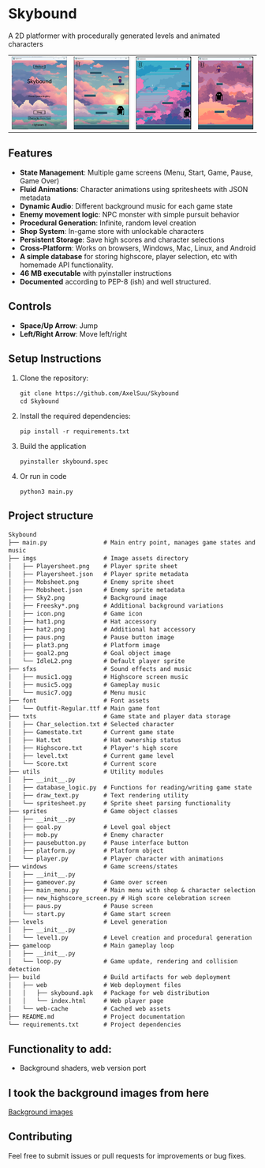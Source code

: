 # Skybound

A 2D platformer with procedurally generated levels and animated characters

<table>
  <tr>
    <td><img src="imgs/1.png"/></td>
    <td><img src="imgs/2.png"/></td>
    <td><img src="imgs/3.png"/></td>
    <td><img src="imgs/4.png"/></td>
  </tr>
</table>

## Features
- **State Management**: Multiple game screens (Menu, Start, Game, Pause, Game Over)
- **Fluid Animations**: Character animations using spritesheets with JSON metadata
- **Dynamic Audio**: Different background music for each game state
- **Enemy movement logic**: NPC monster with simple pursuit behavior
- **Procedural Generation**: Infinite, random level creation
- **Shop System**: In-game store with unlockable characters
- **Persistent Storage**: Save high scores and character selections
- **Cross-Platform**: Works on browsers, Windows, Mac, Linux, and Android
- **A simple database** for storing highscore, player selection, etc with homemade API functionality.
- **46 MB executable** with pyinstaller instructions
- **Documented** according to PEP-8 (ish) and well structured.


## Controls
- **Space/Up Arrow**: Jump
- **Left/Right Arrow**: Move left/right

## Setup Instructions

1. Clone the repository:
   ```
   git clone https://github.com/AxelSuu/Skybound
   cd Skybound
   ```

2. Install the required dependencies:
   ```
   pip install -r requirements.txt
   ```

3. Build the application
   ```
   pyinstaller skybound.spec
   ```
4. Or run in code
   ```
   python3 main.py
   ```




## Project structure
```
Skybound
├── main.py                # Main entry point, manages game states and music
├── imgs                   # Image assets directory
│   ├── Playersheet.png    # Player sprite sheet
│   ├── Playersheet.json   # Player sprite metadata
│   ├── Mobsheet.png       # Enemy sprite sheet
│   ├── Mobsheet.json      # Enemy sprite metadata
│   ├── Sky2.png           # Background image
│   ├── Freesky*.png       # Additional background variations
│   ├── icon.png           # Game icon
│   ├── hat1.png           # Hat accessory
│   ├── hat2.png           # Additional hat accessory
│   ├── paus.png           # Pause button image
│   ├── plat3.png          # Platform image
│   ├── goal2.png          # Goal object image
│   └── IdleL2.png         # Default player sprite
├── sfxs                   # Sound effects and music
│   ├── music1.ogg         # Highscore screen music
│   ├── music5.ogg         # Gameplay music
│   └── music7.ogg         # Menu music
├── font                   # Font assets
│   └── Outfit-Regular.ttf # Main game font
├── txts                   # Game state and player data storage
│   ├── Char_selection.txt # Selected character
│   ├── Gamestate.txt      # Current game state
│   ├── Hat.txt            # Hat ownership status
│   ├── Highscore.txt      # Player's high score
│   ├── level.txt          # Current game level
│   └── Score.txt          # Current score
├── utils                  # Utility modules
│   ├── __init__.py
│   ├── database_logic.py  # Functions for reading/writing game state
│   ├── draw_text.py       # Text rendering utility
│   └── spritesheet.py     # Sprite sheet parsing functionality
├── sprites                # Game object classes
│   ├── __init__.py
│   ├── goal.py            # Level goal object
│   ├── mob.py             # Enemy character
│   ├── pausebutton.py     # Pause interface button
│   ├── platform.py        # Platform object
│   └── player.py          # Player character with animations
├── windows                # Game screens/states
│   ├── __init__.py
│   ├── gameover.py        # Game over screen
│   ├── main_menu.py       # Main menu with shop & character selection
│   ├── new_highscore_screen.py # High score celebration screen
│   ├── paus.py            # Pause screen
│   └── start.py           # Game start screen
├── levels                 # Level generation
│   ├── __init__.py
│   └── level1.py          # Level creation and procedural generation
├── gameloop               # Main gameplay loop
│   ├── __init__.py
│   └── loop.py            # Game update, rendering and collision detection
├── build                  # Build artifacts for web deployment
│   ├── web                # Web deployment files
│   │   ├── skybound.apk   # Package for web distribution
│   │   └── index.html     # Web player page
│   └── web-cache          # Cached web assets
├── README.md              # Project documentation
└── requirements.txt       # Project dependencies
```

## Functionality to add:
- Background shaders, web version port

## I took the background images from here
[Background images](https://craftpix.net/freebies/free-sky-with-clouds-background-pixel-art-set/)


## Contributing

Feel free to submit issues or pull requests for improvements or bug fixes.

